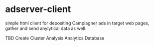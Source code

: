# adserver-client
simple html client for depositing Campiagner ads in target web pages, gather and send anylytical data as well.

TBD 
  Create Cluster Analysis Analytics Database
  
